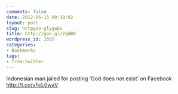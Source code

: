 ```yaml
---
comments: false
date: 2012-06-15 00:18:02
layout: post
slug: httpgoo-glygwbo
title: http://goo.gl/YgWBO
wordpress_id: 2665
categories:
- Bookmarks
tags:
- from-twitter
---
```


Indonesian man jailed for posting ‘God does not exist’ on Facebook http://t.co/vTcL0waV
